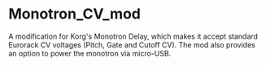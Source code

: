 # Monotron_CV_mod
A modification for Korg's Monotron Delay, which makes it accept standard Eurorack CV voltages (Pitch, Gate and Cutoff CV). The mod also provides an option to power the monotron via micro-USB.

